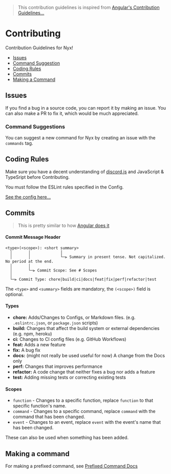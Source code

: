 > This contribution guidelines is inspired from [Angular's Contribution Guidelines...](https://github.com/angular/angular/blob/main/CONTRIBUTING.md) 
# Contributing
Contribution Guidelines for Nyx!
- [Issues](#issues)
- [Command Suggestion](#command-suggestions)
- [Coding Rules](#coding-rules)
- [Commits](#commits)
- [Making a Command](#making-a-command)

## Issues
If you find a bug in a source code, you can report it by making an issue.
You can also make a PR to fix it, which would be much appreciated.

### Command Suggestions
You can suggest a new command for Nyx by creating an issue with the `commands` tag.

## Coding Rules
Make sure you have a decent understanding of [discord.js](https://discord.js.org) and JavaScript & TypeSript before Contributing.

You must follow the ESLint rules specified in the Config.

[See the config here...](../main/.eslintrc.json)

## Commits
> This is pretty similar to how [Angular does it](https://github.com/angular/angular/blob/main/CONTRIBUTING.md#commit)

#### Commit Message Header
```
<type>(<scope>): <short summary>
  │       │             │
  │       │             └─⫸ Summary in present tense. Not capitalized. No period at the end.
  │       │
  │       └─⫸ Commit Scope: See # Scopes                   
  │                       
  └─⫸ Commit Type: chore|build|ci|docs|feat|fix|perf|refactor|test
```
The `<type>` and `<summary>` fields are mandatory, the `(<scope>)` field is optional.

#### Types
- **chore:** Adds/Changes to Configs, or Markdown files. (e.g. `.eslintrc.json`, or `package.json` scripts)
- **build:** Changes that affect the build system or external dependencies (e.g. npm, heroku)
- **ci:** Changes to CI config files (e.g. GitHub Workflows)
- **feat:** Adds a new feature
- **fix:** A bug fix
- **docs:** (might not really be used useful for now) A change from the Docs only
- **perf:** Changes that improves performance
- **refactor:** A code change that neither fixes a bug nor adds a feature
- **test:** Adding missing tests or correcting existing tests

#### Scopes
- `function` - Changes to a specific function, replace `function` to that specific function's name.
- `command` - Changes to a specific command,  replace `command` with the command that has been changed.
- `event` - Changes to an event,  replace `event` with the event's name that has been changed.

These can also be used when something has been added.

## Making a command

For making a prefixed command, see [Prefixed Command Docs](../docs/Prefixed_Commands.md)

